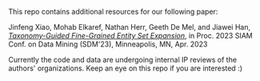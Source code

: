 This repo contains additional resources for our following paper:

Jinfeng Xiao, Mohab Elkaref, Nathan Herr, Geeth De Mel, and Jiawei Han, [*Taxonomy-Guided Fine-Grained Entity Set Expansion*](https://epubs.siam.org/doi/epdf/10.1137/1.9781611977653.ch71), in Proc. 2023 SIAM Conf. on Data Mining (SDM'23), Minneapolis, MN, Apr. 2023

Currently the code and data are undergoing internal IP reviews of the authors' organizations. Keep an eye on this repo if you are interested :)
